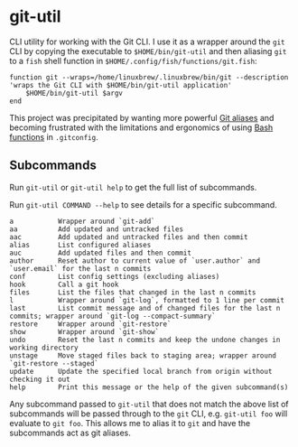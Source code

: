 # git-util

CLI utility for working with the Git CLI. I use it as a wrapper around the `git` CLI by copying the executable to `$HOME/bin/git-util` and then aliasing `git` to a `fish` shell function in `$HOME/.config/fish/functions/git.fish`:

```fish
function git --wraps=/home/linuxbrew/.linuxbrew/bin/git --description 'wraps the Git CLI with $HOME/bin/git-util application'
    $HOME/bin/git-util $argv
end
```

This project was precipitated by wanting more powerful [Git aliases](https://git-scm.com/book/en/v2/Git-Basics-Git-Aliases) and becoming frustrated with the limitations and ergonomics of using [Bash functions](https://www.atlassian.com/blog/git/advanced-git-aliases) in `.gitconfig`.

## Subcommands

Run `git-util` or `git-util help` to get the full list of subcommands.

Run `git-util COMMAND --help` to see details for a specific subcommand.

```plaintext
a           Wrapper around `git-add`
aa          Add updated and untracked files
aac         Add updated and untracked files and then commit
alias       List configured aliases
auc         Add updated files and then commit
author      Reset author to current value of `user.author` and `user.email` for the last n commits
conf        List config settings (excluding aliases)
hook        Call a git hook
files       List the files that changed in the last n commits
l           Wrapper around `git-log`, formatted to 1 line per commit
last        List commit message and of changed files for the last n commits; wrapper around `git-log --compact-summary`
restore     Wrapper around `git-restore`
show        Wrapper around `git-show`
undo        Reset the last n commits and keep the undone changes in working directory
unstage     Move staged files back to staging area; wrapper around `git-restore --staged`
update      Update the specified local branch from origin without checking it out
help        Print this message or the help of the given subcommand(s)
```

Any subcommand passed to `git-util` that does not match the above list of subcommands will be passed through to the `git` CLI, e.g. `git-util foo` will evaluate to `git foo`. This allows me to alias it to `git` and have the subcommands act as git aliases.
